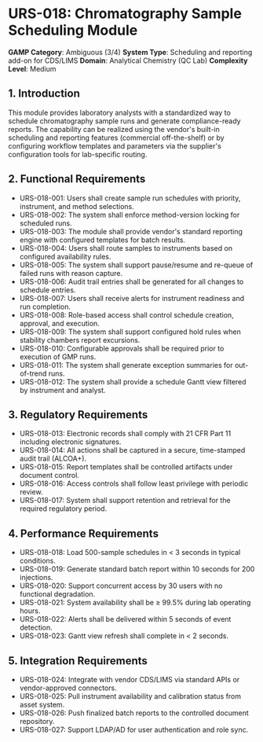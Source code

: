 # URS-018: Chromatography Sample Scheduling Module
**GAMP Category**: Ambiguous (3/4)
**System Type**: Scheduling and reporting add-on for CDS/LIMS
**Domain**: Analytical Chemistry (QC Lab)
**Complexity Level**: Medium

## 1. Introduction
This module provides laboratory analysts with a standardized way to schedule chromatography sample runs and generate compliance-ready reports. The capability can be realized using the vendor's built-in scheduling and reporting features (commercial off-the-shelf) or by configuring workflow templates and parameters via the supplier's configuration tools for lab-specific routing.

## 2. Functional Requirements
- URS-018-001: Users shall create sample run schedules with priority, instrument, and method selections.
- URS-018-002: The system shall enforce method-version locking for scheduled runs.
- URS-018-003: The module shall provide vendor's standard reporting engine with configured templates for batch results.
- URS-018-004: Users shall route samples to instruments based on configured availability rules.
- URS-018-005: The system shall support pause/resume and re-queue of failed runs with reason capture.
- URS-018-006: Audit trail entries shall be generated for all changes to schedule entries.
- URS-018-007: Users shall receive alerts for instrument readiness and run completion.
- URS-018-008: Role-based access shall control schedule creation, approval, and execution.
- URS-018-009: The system shall support configured hold rules when stability chambers report excursions.
- URS-018-010: Configurable approvals shall be required prior to execution of GMP runs.
- URS-018-011: The system shall generate exception summaries for out-of-trend runs.
- URS-018-012: The system shall provide a schedule Gantt view filtered by instrument and analyst.

## 3. Regulatory Requirements
- URS-018-013: Electronic records shall comply with 21 CFR Part 11 including electronic signatures.
- URS-018-014: All actions shall be captured in a secure, time-stamped audit trail (ALCOA+).
- URS-018-015: Report templates shall be controlled artifacts under document control.
- URS-018-016: Access controls shall follow least privilege with periodic review.
- URS-018-017: System shall support retention and retrieval for the required regulatory period.

## 4. Performance Requirements
- URS-018-018: Load 500-sample schedules in < 3 seconds in typical conditions.
- URS-018-019: Generate standard batch report within 10 seconds for 200 injections.
- URS-018-020: Support concurrent access by 30 users with no functional degradation.
- URS-018-021: System availability shall be ≥ 99.5% during lab operating hours.
- URS-018-022: Alerts shall be delivered within 5 seconds of event detection.
- URS-018-023: Gantt view refresh shall complete in < 2 seconds.

## 5. Integration Requirements
- URS-018-024: Integrate with vendor CDS/LIMS via standard APIs or vendor-approved connectors.
- URS-018-025: Pull instrument availability and calibration status from asset system.
- URS-018-026: Push finalized batch reports to the controlled document repository.
- URS-018-027: Support LDAP/AD for user authentication and role sync.
